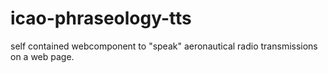 # icao-phraseology-tts
self contained webcomponent to "speak" aeronautical radio transmissions on a web page.
